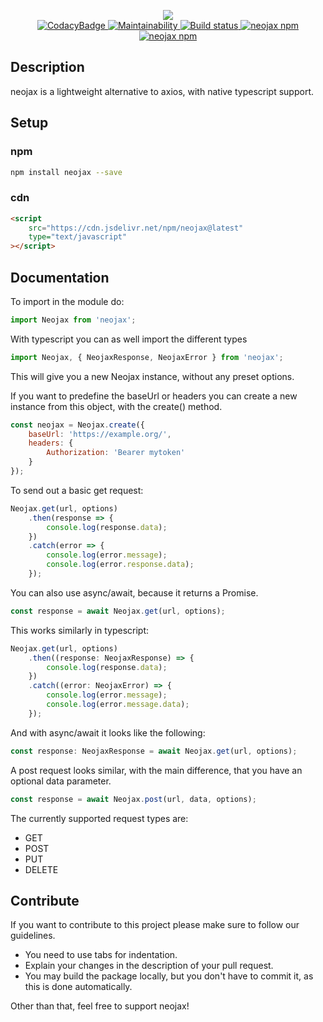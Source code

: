 <p align="center">
<img src="https://i.imgur.com/SjvwtGV.png" style="max-width: 500px;"/><br />
<a href="https://www.codacy.com/manual/Keimeno/neojax?utm_source=github.com&utm_medium=referral&utm_content=Keimeno/neojax&utm_campaign=Badge_Grade">
<img src="https://api.codacy.com/project/badge/Grade/2964d5b17a2c4bf8957bc205160157ae" alt="CodacyBadge" />
</a>
<a href="https://api.codeclimate.com/v1/badges/fc83b2376da001e0df6b/maintainability">
<img src="https://api.codeclimate.com/v1/badges/fc83b2376da001e0df6b/maintainability" alt="Maintainability" />
</a>
<a href="https://travis-ci.com/Keimeno/neojax">
<img src="https://travis-ci.com/Keimeno/neojax.svg?branch=develop" alt="Build status" />
</a>
<a href="https://npmjs.com/package/neojax">
<img src="https://img.shields.io/npm/l/neojax.svg" alt="neojax npm" />
</a>
<a href="https://npmjs.com/package/neojax">
<img src="https://img.shields.io/npm/v/neojax.svg" alt="neojax npm" />
</a>
</p>

## Description

neojax is a lightweight alternative to axios, with native typescript support.

## Setup

### npm

```bash
npm install neojax --save
```

### cdn

```html
<script
	src="https://cdn.jsdelivr.net/npm/neojax@latest"
	type="text/javascript"
></script>
```

## Documentation

To import in the module do:

```javascript
import Neojax from 'neojax';
```

With typescript you can as well import the different types

```typescript
import Neojax, { NeojaxResponse, NeojaxError } from 'neojax';
```

This will give you a new Neojax instance, without any preset options.

If you want to predefine the baseUrl or headers you can create a new instance from this object, with the create() method.

```javascript
const neojax = Neojax.create({
	baseUrl: 'https://example.org/',
	headers: {
		Authorization: 'Bearer mytoken'
	}
});
```

To send out a basic get request:

```javascript
Neojax.get(url, options)
	.then(response => {
		console.log(response.data);
	})
	.catch(error => {
		console.log(error.message);
		console.log(error.response.data);
	});
```

You can also use async/await, because it returns a Promise.

```javascript
const response = await Neojax.get(url, options);
```

This works similarly in typescript:

```typescript
Neojax.get(url, options)
	.then((response: NeojaxResponse) => {
		console.log(response.data);
	})
	.catch((error: NeojaxError) => {
		console.log(error.message);
		console.log(error.message.data);
	});
```

And with async/await it looks like the following:

```typescript
const response: NeojaxResponse = await Neojax.get(url, options);
```

A post request looks similar, with the main difference, that you have an optional data parameter.

```javascript
const response = await Neojax.post(url, data, options);
```

The currently supported request types are:

-   GET
-   POST
-   PUT
-   DELETE

## Contribute

If you want to contribute to this project please make sure to follow our guidelines.

-   You need to use tabs for indentation.
-   Explain your changes in the description of your pull request.
-   You may build the package locally, but you don't have to commit it, as this is done automatically.

Other than that, feel free to support neojax!
